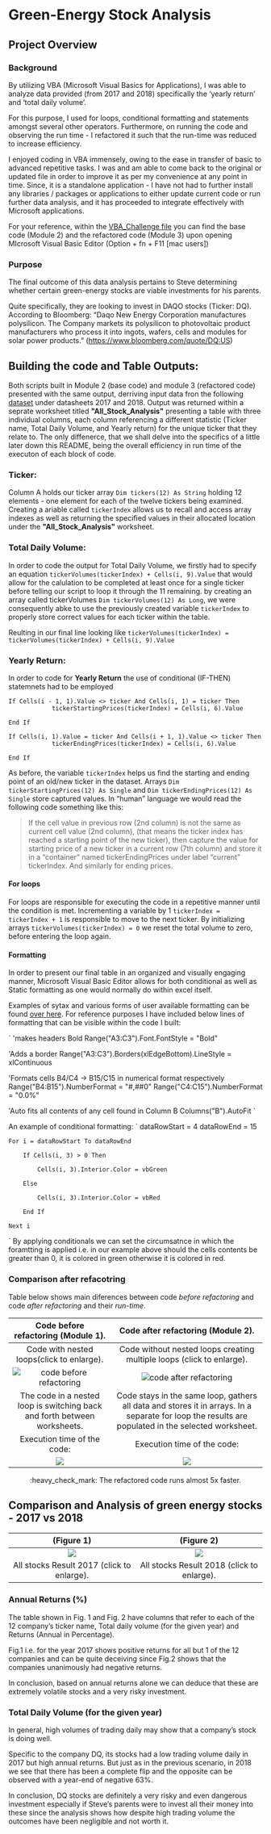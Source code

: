 # Green-Energy Stock Analysis
## Project Overview 
### Background 
By utilizing VBA (Microsoft Visual Basics for Applications), I was able to analyze data provided (from 2017 and 2018) specifically the ‘yearly return’ and ‘total daily volume’.

For this purpose, I used for loops, conditional formatting and statements amongst several other operators. Furthermore, on running the code and observing the run time - I refactored it such that the run-time was reduced to increase efficiency. 

I enjoyed coding in VBA immensely, owing to the ease in transfer of basic to advanced repetitive tasks. I was and am able to come back to the original or updated file in order to improve it as per my convenience at any point in time. Since, it is a standalone application - I have not had to further install any libraries / packages or applications to either update current code or run further data analysis, and it has proceeded to integrate effectively with Microsoft applications.

For your reference, within the [VBA_Challenge file](VBA_Challenge.xlsm) you can find the base code (Module 2) and the refactored code (Module 3) upon opening MIcrosoft Visual Basic Editor (Option + fn + F11 [mac users])

### Purpose
The final outcome of this data analysis pertains to Steve determining whether certain green-energy stocks are viable investments for his parents.

Quite specifically, they are looking to invest in DAQO stocks (Ticker: DQ).
According to Bloomberg: “Daqo New Energy Corporation manufactures polysilicon. The Company markets its polysilicon to photovoltaic product manufacturers who process it into ingots, wafers, cells and modules for solar power products.” (https://www.bloomberg.com/quote/DQ:US)

## Building the code and Table Outputs:
Both scripts built in Module 2 (base code) and module 3 (refactored code) presented with the same output, derriving input data fron the following  [dataset](VBA_Challenge.xlsm) under datasheets 2017 and 2018. Output was returned within a seprate worksheet titled **"All_Stock_Analysis"** presenting a table with three individual columns, each column referencing a different statistic (Ticker name, Total Daily Volume, and Yearly return) for the unique ticker that they relate to. The only diffenerce, that we shall delve into the specifics of a little later down this README, being the overall efficiency in run time of the executon of each block of code.

### Ticker:
Column A holds our ticker array `Dim tickers(12) As String` holding 12 elements - one element for each of the twelve tickers being examined. Creating a  ariable called `tickerIndex` allows us to recall and access array indexes as well as returning the specified values in their allocated location under the **"All_Stock_Analysis"** worksheet. 

###  Total Daily Volume:
In order to code the output for Total Daily Volume, we firstly had to specify an equation `tickerVolumes(tickerIndex) + Cells(i, 9).Value` that would allow for the calulation to be completed at least once for a single ticker before telling our script to loop it through the 11 remaining. by creating an array called tickerVolumes `Dim tickerVolumes(12) As Long`, we were consequently abke to use the previously created variable `tickerIndex` to properly store correct values for each ticker within the table.

Reulting in our final line looking like `tickerVolumes(tickerIndex) = tickerVolumes(tickerIndex) + Cells(i, 9).Value`

###  Yearly Return:

In order to code for **Yearly Return** the use of conditional (IF-THEN) statemnets had to be employed
```
If Cells(i - 1, 1).Value <> ticker And Cells(i, 1) = ticker Then
            tickerStartingPrices(tickerIndex) = Cells(i, 6).Value
            
End If

If Cells(i, 1).Value = ticker And Cells(i + 1, 1).Value <> ticker Then
            tickerEndingPrices(tickerIndex) = Cells(i, 6).Value
            
End If
```
As before, the variable `tickerIndex` helps us find the starting and ending point of an old/new ticker in the dataset. Arrays `Dim tickerStartingPrices(12) As Single` and `Dim tickerEndingPrices(12) As Single` store captured values.
In “human” language we would read the following code something like this: 

>If the cell value in previous row (2nd column) is not the same as current cell value (2nd column), (that means the ticker index has reached a starting point of the new ticker), then capture the value for starting price of a new ticker in a current row (7th column) and store it in a “container” named tickerEndingPrices under label “current” tickerIndex. And similarly for ending prices.

#### For loops
For loops are responsible for executing the code in a repetitive manner until the condition is met. 
Incrementing a variable by 1  `tickerIndex = tickerIndex + 1` is  responsible to move to the next ticker.
By initializing arrays `tickerVolumes(tickerIndex) = 0` we reset the total volume to zero, before entering the loop again. 

#### Formatting 
In order to present our final table in an organized and visually engaging manner, Microsoft Visual Basic Editor allows for both conditional as well as Static formatting as one would normally do within excel itself. 

Examples of sytax and various forms of user available formatting can be found [over here](https://www.excelhowto.com/macros/formatting-a-range-of-cells-in-excel-vba/). For reference purposes I have included below lines of formatting that can be visible within the code I built:

`
'makes headers Bold
    Range("A3:C3").Font.FontStyle = "Bold"
    
'Adds a border
    Range("A3:C3").Borders(xlEdgeBottom).LineStyle = xlContinuous
    
'Formats cells B4/C4 -> B15/C15 in numerical format respectively
    Range("B4:B15").NumberFormat = "#,##0"
    Range("C4:C15").NumberFormat = "0.0%"

'Auto fits all contents of any cell found in Column B
    Columns("B").AutoFit
`

An example of conditional formatting:
`
dataRowStart = 4
    dataRowEnd = 15

    For i = dataRowStart To dataRowEnd
        
        If Cells(i, 3) > 0 Then
            
            Cells(i, 3).Interior.Color = vbGreen
            
        Else
        
            Cells(i, 3).Interior.Color = vbRed
            
        End If
        
    Next i
`
By applying conditionals we can set the circumsatnce in which the foramtting is applied i.e. in our example above should the cells contents be greater than 0, it is colored in green otherwise it is colored in red.

### Comparison after refacotring
Table below shows main diferences between code *before refactoring* and code *after refactoring* and their *run-time*. 

Code before refactoring (Module 1). |  Code after refactoring (Module 2).
:------------------------------------------:| :-------------------------------------:
Code with nested loops(click to enlarge).  | Code without nested loops creating multiple loops (click to enlarge).	
![code before refactoring](Graphics/CodeNestedLoop.PNG) | ![code after refactoring](Graphics/CodeRefactored.PNG)
The code in a nested loop is switching back and forth between worksheets. | Code stays in the same loop, gathers all data and stores it in arrays. In a separate for loop the results are populated in the selected worksheet.  
 Execution time of the code: |  Execution time of the code:
![](Resources/VBA_Challenge_2018.PNG) | ![](Resources/VBA_Challenge_2018_Ref.PNG)

<p align="center">
:heavy_check_mark: The refactored code runs almost 5x faster.
</p>

## Comparison and Analysis of  green energy stocks - 2017 vs 2018
(Figure 1) | (Figure 2)
:------------------------------------------:| :-------------------------------------:	
![](resources/2017_table_analysis.png) | ![](resources/2018_table_analysis.png)
All stocks Result 2017 (click to enlarge).  | All stocks Result 2018 (click to enlarge).

### Annual Returns (%)
The table shown in Fig. 1 and Fig. 2 have columns that refer to each of the 12 company’s ticker name, Total daily volume (for the given year) and Returns (Annual in Percentage).

Fig.1 i.e. for the year 2017 shows positive returns for all but 1 of the 12 companies and can be quite deceiving since Fig.2 shows that the companies unanimously had negative returns.

In conclusion, based on annual returns alone we can deduce that these are extremely volatile stocks and a very risky investment.

### Total Daily Volume (for the given year)

In general, high volumes of trading daily may show that a company’s stock is doing well.

Specific to the company DQ, its stocks had a low trading volume daily in 2017 but high annual returns. But just as in the previous scenario, in 2018 we see that there has been a complete flip and the opposite can be observed with a year-end of negative 63%. 

In conclusion, DQ stocks are definitely a very risky and even dangerous investment especially if Steve’s parents were to invest all their money into these since the analysis shows how despite high trading volume the outcomes have been negligible and not worth it.
